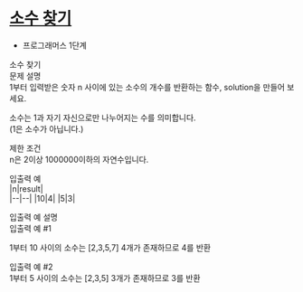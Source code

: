 # [소수 찾기](https://school.programmers.co.kr/learn/courses/30/lessons/12921)

* 프로그래머스 1단계  

소수 찾기  
문제 설명  
1부터 입력받은 숫자 n 사이에 있는 소수의 개수를 반환하는 함수, solution을 만들어 보세요.  

소수는 1과 자기 자신으로만 나누어지는 수를 의미합니다.  
(1은 소수가 아닙니다.)  

제한 조건  
n은 2이상 1000000이하의 자연수입니다.  

입출력 예  
|n|result|  
|--|--|
|10|4|
|5|3|    

입출력 예 설명  
입출력 예 #1  

1부터 10 사이의 소수는 [2,3,5,7] 4개가 존재하므로 4를 반환  

입출력 예 #2  
1부터 5 사이의 소수는 [2,3,5] 3개가 존재하므로 3를 반환  